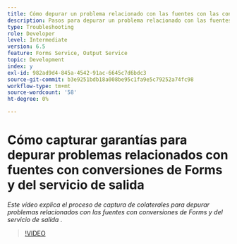 ```yaml
---
title: Cómo depurar un problema relacionado con las fuentes con las conversiones de Forms y del servicio de salida
description: Pasos para depurar un problema relacionado con las fuentes con Forms y el servicio de salida
type: Troubleshooting
role: Developer
level: Intermediate
version: 6.5
feature: Forms Service, Output Service
topic: Development
index: y
exl-id: 982ad9d4-845a-4542-91ac-6645c7d6bdc3
source-git-commit: b3e9251bdb18a008be95c1fa9e5c79252a74fc98
workflow-type: tm+mt
source-wordcount: '58'
ht-degree: 0%

---
```


# Cómo capturar garantías para depurar problemas relacionados con fuentes con conversiones de Forms y del servicio de salida

*Este vídeo explica el proceso de captura de colaterales para depurar problemas relacionados con las fuentes con conversiones de Forms y del servicio de salida .*

>[!VIDEO](https://video.tv.adobe.com/v/335487?quality=12&learn=on)
